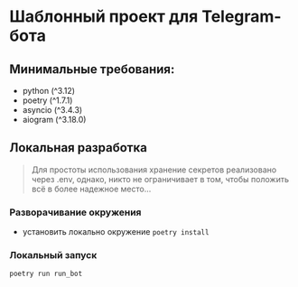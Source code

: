 # Шаблонный проект для Telegram-бота

## Минимальные требования:
* python (^3.12)
* poetry (^1.7.1)
* asyncio (^3.4.3)
* aiogram (^3.18.0)

## Локальная разработка
> Для простоты использования хранение секретов реализовано через .env, однако, никто не ограничивает в том, чтобы положить всё в более надежное место...

### Разворачивание окружения
* установить локально окружение `poetry install`

### Локальный запуск
`poetry run run_bot`